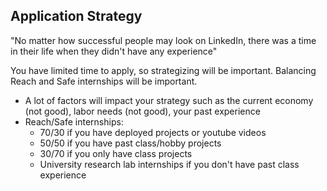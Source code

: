 ## Application Strategy

"No matter how successful people may look on LinkedIn, there was a time in their life when they didn't have any experience"

You have limited time to apply, so strategizing will be important. Balancing Reach and Safe internships will be important. 
- A lot of factors will impact your strategy such as the current economy (not good), labor needs (not good), your past experience
- Reach/Safe internships:
  - 70/30 if you have deployed projects or youtube videos
  - 50/50 if you have past class/hobby projects  
  - 30/70 if you only have class projects
  - University research lab internships if you don't have past class experience
